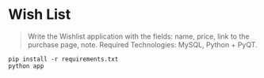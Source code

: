 # Wish List

> Write the Wishlist application with the fields: 
> name, price, link to the purchase page, note. 
> Required Technologies: MySQL, Python + PyQT. 

    pip install -r requirements.txt
    python app

